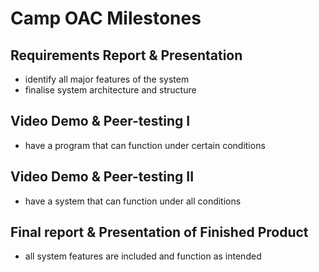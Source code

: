 # Camp OAC Milestones

## Requirements Report & Presentation
- identify all major features of the system
- finalise system architecture and structure
 
## Video Demo & Peer-testing I
- have a program that can function under certain conditions
## Video Demo & Peer-testing II
- have a system that can function under all conditions
## Final report & Presentation of Finished Product
- all system features are included and function as intended